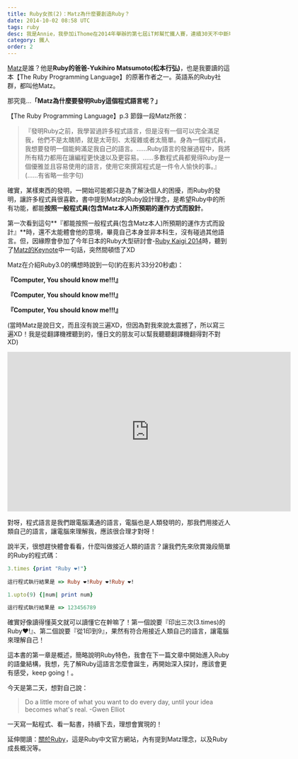 ```yaml
---
title: Ruby女孩(2)：Matz為什麼要創造Ruby？
date: 2014-10-02 08:58 UTC
tags: ruby
desc: 我是Annie，我參加iThome在2014年舉辦的第七屆iT邦幫忙鐵人賽，連續30天不中斷地記錄自己學習Ruby的歷程，這一系列30篇文章，推薦給跟我一樣初學Ruby約半年的朋友參考。
category: 鐵人
order: 2
---
```


[Matz](https://twitter.com/yukihiro_matz)是誰？他是**Ruby的爸爸-Yukihiro Matsumoto(松本行弘)**，也是我要讀的這本【The Ruby Programming Language】的原著作者之一。英語系的Ruby社群，都叫他Matz。

那究竟...**「Matz為什麼要發明Ruby這個程式語言呢？」**

【The Ruby Programming Language】p.3 節錄一段Matz所敘：

> 『發明Ruby之前，我學習過許多程式語言，但是沒有一個可以完全滿足我，他們不是太醜陋，就是太苛刻、太複雜或者太簡單。身為一個程式員，我想要發明一個能夠滿足我自己的語言。......Ruby語言的發展過程中，我將所有精力都用在讓編程更快速以及更容易。......多數程式員都覺得Ruby是一個優雅並且容易使用的語言，使用它來撰寫程式是一件令人愉快的事。』(......有省略一些字句)

確實，某樣東西的發明，一開始可能都只是為了解決個人的困擾，而Ruby的發明，讓許多程式員很喜歡，書中提到Matz的Ruby設計理念，是希望Ruby中的所有功能，都能**按照一般程式員(包含Matz本人)所預期的運作方式而設計**。

第一次看到這句**『都能按照一般程式員(包含Matz本人)所預期的運作方式而設計』**時，還不太能體會他的意境，畢竟自己本身並非本科生，沒有碰過其他語言。但，因緣際會參加了今年日本的Ruby大型研討會-[Ruby Kaigi 2014](http://rubykaigi.org/2014)時，聽到了[Matz的Keynote](http://rubykaigi.org/2014/presentation/S-YukihiroMatzMatsumoto)中一句話，突然間頓悟了XD

Matz在介紹Ruby3.0的構想時說到一句(約在影片33分20秒處)：

**『Computer, You should know me!!!』**

**『Computer, You should know me!!!』**

**『Computer, You should know me!!!』**

(當時Matz是說日文，而且沒有說三遍XD，但因為對我來說太震撼了，所以寫三遍XD！我是從翻譯機裡聽到的，懂日文的朋友可以幫我聽聽翻譯機翻得對不對XD)

<iframe width="640" height="360" src="https://www.youtube.com/embed/zt56zjNf84Q?rel=0&amp;controls=1&amp;showinfo=1" frameborder="0" allowfullscreen></iframe>

對呀，程式語言是我們跟電腦溝通的語言，電腦也是人類發明的，那我們用接近人類自己的語言，讓電腦來理解我，應該很合理才對呀！

說半天，很想趕快體會看看，什麼叫做接近人類的語言？讓我們先來欣賞幾段簡單的Ruby的程式碼：

~~~ruby
3.times {print "Ruby ❤!"}  
  
這行程式執行結果是 => Ruby ❤!Ruby ❤!Ruby ❤!  
~~~

~~~ruby
1.upto(9) {|num| print num}  
  
這行程式執行結果是 => 123456789  
~~~


確實好像讀得懂英文就可以讀懂它在幹嘛了！第一個說要『印出三次(3.times)的Ruby❤!』、第二個說要『從1印到9』，果然有符合用接近人類自己的語言，讓電腦來理解自己！

這本書的第一章是概述，簡略說明Ruby特色，我會在下一篇文章中開始進入Ruby的語彙結構，我想，先了解Ruby這語言怎麼會誕生，再開始深入探討，應該會更有感受，keep going！。

今天是第二天，想對自己說：

> Do a little more of what you want to do every day, until your idea becomes what's real. -Gwen Elliot

一天寫一點程式、看一點書，持續下去，理想會實現的！


延伸閱讀：[關於Ruby](https://www.ruby-lang.org/zh_tw/about/)，這是Ruby中文官方網站，內有提到Matz理念，以及Ruby成長概況等。